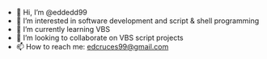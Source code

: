 - 👋 Hi, I’m @eddedd99
- 👀 I’m interested in software development and script & shell programming
- 🌱 I’m currently learning VBS
- 💞️ I’m looking to collaborate on VBS script projects
- 📫 How to reach me: edcruces99@gmail.com

<!---
eddedd99/eddedd99 is a ✨ special ✨ repository because its `README.md` (this file) appears on your GitHub profile.
You can click the Preview link to take a look at your changes.
--->
